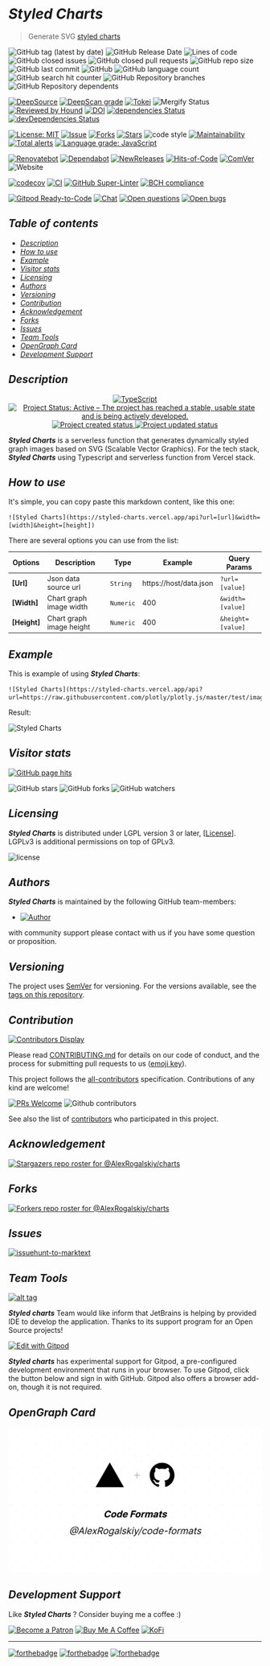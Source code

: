 # *Styled Charts*

> Generate SVG [styled charts](https://en.wikipedia.org/wiki/Chart)

![GitHub tag (latest by date)](https://img.shields.io/github/v/tag/AlexRogalskiy/charts)
![GitHub Release Date](https://img.shields.io/github/release-date/AlexRogalskiy/charts)
![Lines of code](https://tokei.rs/b1/github/AlexRogalskiy/charts?category=lines)
![GitHub closed issues](https://img.shields.io/github/issues-closed/AlexRogalskiy/charts)
![GitHub closed pull requests](https://img.shields.io/github/issues-pr-closed/AlexRogalskiy/charts)
![GitHub repo size](https://img.shields.io/github/repo-size/AlexRogalskiy/charts)
![GitHub last commit](https://img.shields.io/github/last-commit/AlexRogalskiy/charts)
![GitHub](https://img.shields.io/github/license/AlexRogalskiy/charts)
![GitHub language count](https://img.shields.io/github/languages/count/AlexRogalskiy/charts)
![GitHub search hit counter](https://img.shields.io/github/search/AlexRogalskiy/charts/goto)
![GitHub Repository branches](https://badgen.net/github/branches/AlexRogalskiy/charts)
![GitHub Repository dependents](https://badgen.net/github/dependents-repo/AlexRogalskiy/charts)

[![DeepSource](https://deepsource.io/gh/AlexRogalskiy/charts.svg/?label=active+issues\&show_trend=true)](https://deepsource.io/gh/AlexRogalskiy/charts/?ref=repository-badge)
[![DeepScan grade](https://deepscan.io/api/teams/11946/projects/16629/branches/360779/badge/grade.svg)](https://deepscan.io/dashboard#view=project\&tid=11946\&pid=16629\&bid=360779)
[![Tokei](https://tokei.rs/b1/github/AlexRogalskiy/charts?category=lines)](https://github.com/XAMPPRocky/tokei)
![Mergify Status](https://img.shields.io/endpoint.svg?url=https://gh.mergify.io/badges/AlexRogalskiy/charts)
[![Reviewed by Hound](https://img.shields.io/badge/Reviewed_by-Hound-8E64B0.svg)](https://houndci.com)
[![DOI](https://zenodo.org/badge/337395887.svg)](https://zenodo.org/badge/latestdoi/337395887)
[![dependencies Status](https://status.david-dm.org/gh/AlexRogalskiy/charts.svg)](https://david-dm.org/AlexRogalskiy/charts)
[![devDependencies Status](https://status.david-dm.org/gh/AlexRogalskiy/charts.svg)](https://david-dm.org/AlexRogalskiy/charts?type=dev)

[![License: MIT](https://img.shields.io/badge/License-MIT-yellow.svg)](https://raw.githubusercontent.com/alexrogalskiy/charts/master/LICENSE?token=AH44ZFH7IF2KSEDK7LSIW3C7YOFYC)
[![Issue](https://img.shields.io/github/issues/alexrogalskiy/charts)](https://img.shields.io/github/issues/alexrogalskiy/charts)
[![Forks](https://img.shields.io/github/forks/alexrogalskiy/charts)](https://img.shields.io/github/forks/alexrogalskiy/charts)
[![Stars](https://img.shields.io/github/stars/alexrogalskiy/charts)](https://img.shields.io/github/stars/alexrogalskiy/charts)
![code style](https://img.shields.io/badge/code_style-prettier-ff69b4.svg?style=flat-square)
[![Maintainability](https://api.codeclimate.com/v1/badges/5776836eae90fb638b75/maintainability)](https://codeclimate.com/github/AlexRogalskiy/charts/maintainability)
[![Total alerts](https://img.shields.io/lgtm/alerts/g/AlexRogalskiy/charts.svg?logo=lgtm\&logoWidth=18)](https://lgtm.com/projects/g/AlexRogalskiy/charts/alerts/)
[![Language grade: JavaScript](https://img.shields.io/lgtm/grade/javascript/g/AlexRogalskiy/charts.svg?logo=lgtm\&logoWidth=18)](https://lgtm.com/projects/g/AlexRogalskiy/charts/context:javascript)

[![Renovatebot](https://badgen.net/badge/renovate/enabled/green?cache=300)](https://renovatebot.com/)
[![Dependabot](https://img.shields.io/badge/dependabot-enabled-1f8ceb.svg?style=flat-square)](https://dependabot.com/)
[![NewReleases](https://newreleases.io/badge.svg)](https://newreleases.io/github/AlexRogalskiy/charts)
[![Hits-of-Code](https://hitsofcode.com/github/AlexRogalskiy/charts)](https://hitsofcode.com/github/AlexRogalskiy/charts/view)
[![ComVer](https://img.shields.io/badge/ComVer-compliant-brightgreen.svg)][tags]
![Website](https://img.shields.io/website?url=https://styled-charts.vercel.app/favicon.ico)

[![codecov](https://codecov.io/gh/AlexRogalskiy/charts/branch/master/graph/badge.svg?token=VK8F8KBQZV)](https://codecov.io/gh/AlexRogalskiy/charts)
[![CI](https://github.com/AlexRogalskiy/charts/workflows/CI/badge.svg)](https://github.com/AlexRogalskiy/charts/actions/workflows/build.yml)
[![GitHub Super-Linter](https://github.com/AlexRogalskiy/charts/workflows/Lint%20Code%20Base/badge.svg)](https://github.com/marketplace/actions/super-linter)
[![BCH compliance](https://bettercodehub.com/edge/badge/AlexRogalskiy/charts?branch=master)](https://bettercodehub.com/)

[![Gitpod Ready-to-Code](https://img.shields.io/badge/Gitpod-Ready--to--Code-blue?logo=gitpod)](https://gitpod.io/#https://github.com/AlexRogalskiy/charts)
[![Chat](https://img.shields.io/badge/chat-discussions-success.svg)](https://github.com/AlexRogalskiy/charts/discussions)
[![Open questions](https://img.shields.io/badge/Open-questions-blue.svg?style=flat-curved)](https://github.com/AlexRogalskiy/charts/labels/question)
[![Open bugs](https://img.shields.io/badge/Open-bugs-red.svg?style=flat-curved)](https://github.com/AlexRogalskiy/charts/labels/bug)

## *Table of contents*

- [*Description*](#description)
- [*How to use*](#how-to-use)
- [*Example*](#example)
- [*Visitor stats*](#visitor-stats)
- [*Licensing*](#licensing)
- [*Authors*](#authors)
- [*Versioning*](#versioning)
- [*Contribution*](#contribution)
- [*Acknowledgement*](#acknowledgement)
- [*Forks*](#forks)
- [*Issues*](#issues)
- [*Team Tools*](#team-tools)
- [*OpenGraph Card*](#opengraph-card)
- [*Development Support*](#development-support)

## *Description*

<p align="center" style="text-align:center;">
    <a href="https://www.typescriptlang.org/">
        <img src="https://img.shields.io/badge/typescript%20-%23007ACC.svg?&logo=typescript&logoColor=white" alt="TypeScript" />
    </a>
    <a href="https://www.repostatus.org/#active">
        <img src="https://img.shields.io/badge/Project%20Status-Active-brightgreen" alt="Project Status: Active – The project has reached a stable, usable state and is being actively developed." />
    </a>
    <a href="https://badges.pufler.dev">
        <img src="https://badges.pufler.dev/created/AlexRogalskiy/charts" alt="Project created status" />
    </a>
    <a href="https://badges.pufler.dev">
        <img src="https://badges.pufler.dev/updated/AlexRogalskiy/charts" alt="Project updated status" />
    </a>
</p>

***Styled Charts*** is a serverless function that generates dynamically styled graph images based on SVG (Scalable Vector Graphics).
For the tech stack, ***Styled Charts*** using Typescript and serverless function from Vercel stack.

## *How to use*

It's simple, you can copy paste this markdown content, like this one:

```
![Styled Charts](https://styled-charts.vercel.app/api?url=[url]&width=[width]&height=[height])
```

There are several options you can use from the list:

|  **Options**  | **Description**           |   **Type**                       | **Example**            | **Query Params**      |
| ------------- | ------------------------- | -------------------------------- | ---------------------- | --------------------- |
| **\[Url]**       | Json data source url      | <code>String</code>            | https://host/data.json | `?url=[value]`    |
| **\[Width]**     | Chart graph image width   | <code>Numeric</code>           | 400                    | `&width=[value]`  |
| **\[Height]**    | Chart graph image height  | <code>Numeric</code>           | 400                    | `&height=[value]` |

## *Example*

This is example of using ***Styled Charts***:

```
![Styled Charts](https://styled-charts.vercel.app/api?url=https://raw.githubusercontent.com/plotly/plotly.js/master/test/image/mocks/0.json&width=400&height=400)
```

Result:

![Styled Charts](https://styled-charts.vercel.app/api?url=https://raw.githubusercontent.com/plotly/plotly.js/master/test/image/mocks/0.json\&width=400\&height=400)

## *Visitor stats*

[![GitHub page hits](https://hits.seeyoufarm.com/api/count/incr/badge.svg?url=https%3A%2F%2Fgithub.com%2FAlexRogalskiy%2Fcharts\&count_bg=%2379C83D\&title_bg=%23555555\&icon=\&icon_color=%23E7E7E7\&title=hits\&edge_flat=true)](https://hits.seeyoufarm.com)

![GitHub stars](https://img.shields.io/github/stars/AlexRogalskiy/charts?style=social)
![GitHub forks](https://img.shields.io/github/forks/AlexRogalskiy/charts?style=social)
![GitHub watchers](https://img.shields.io/github/watchers/AlexRogalskiy/charts?style=social)

## *Licensing*

***Styled Charts*** is distributed under LGPL version 3 or later, \[[License](https://github.com/AlexRogalskiy/charts/blob/master/LICENSE)].
LGPLv3 is additional permissions on top of GPLv3.

![license](https://user-images.githubusercontent.com/19885116/48661948-6cf97e80-ea7a-11e8-97e7-b45332a13e49.png)

## *Authors*

***Styled Charts*** is maintained by the following GitHub team-members:

- [![Author](https://img.shields.io/badge/author-AlexRogalskiy-FB8F0A)](https://github.com/AlexRogalskiy)

with community support please contact with us if you have some question or proposition.

## *Versioning*

The project uses [SemVer](http://semver.org/) for versioning. For the versions available, see the [tags on this repository][tags].

## *Contribution*

[![Contributors Display](https://badges.pufler.dev/contributors/AlexRogalskiy/charts?size=50\&padding=5\&bots=true)](https://badges.pufler.dev)

Please read
[CONTRIBUTING.md](https://github.com/AlexRogalskiy/charts/blob/master/.github/CONTRIBUTING.md)
for details on our code of conduct, and the process for submitting pull requests to us ([emoji key](https://allcontributors.org/docs/en/emoji-key)).

This project follows the [all-contributors](https://github.com/all-contributors/all-contributors) specification. Contributions of any kind are welcome!

[![PRs Welcome](https://img.shields.io/badge/PRs-welcome-brightgreen.svg?style=flat-square)](http://makeapullrequest.com)
![Github contributors](https://img.shields.io/github/all-contributors/AlexRogalskiy/charts)

See also the list of [contributors][contributors] who participated in this project.

## *Acknowledgement*

[![Stargazers repo roster for @AlexRogalskiy/charts](https://reporoster.com/stars/AlexRogalskiy/charts)][stars]

## *Forks*

[![Forkers repo roster for @AlexRogalskiy/charts](https://reporoster.com/forks/AlexRogalskiy/charts)][forkers]

## *Issues*

[![issuehunt-to-marktext](https://issuehunt.io/static/embed/issuehunt-button-v1.svg)](https://issuehunt.io/r/AlexRogalskiy/charts)

## *Team Tools*

[![alt tag](http://pylonsproject.org/img/logo-jetbrains.png)](https://www.jetbrains.com/)

***Styled charts*** Team would like inform that JetBrains is helping by provided IDE to develop the application. Thanks to its support program for an Open Source projects!

[![Edit with Gitpod](https://gitpod.io/button/open-in-gitpod.svg)](https://gitpod.io/#https://github.com/AlexRogalskiy/charts)

***Styled charts*** has experimental support for Gitpod, a pre-configured development environment that runs in your browser. To use Gitpod, click the button below and sign in with GitHub. Gitpod also offers a browser add-on, though it is not required.

## *OpenGraph Card*

<p align="center" style="text-align:center;">
    <img alt="OpenGraph card" src="https://raw.githubusercontent.com/AlexRogalskiy/charts/master/images/opengraph-card.png"/>
</p>

## *Development Support*

Like ***Styled Charts*** ? Consider buying me a coffee :)

[![Become a Patron](https://img.shields.io/badge/Become_Patron-Support_me_on_Patreon-blue.svg?style=flat-square\&logo=patreon\&color=e64413)](https://www.patreon.com/alexrogalskiy)
[![Buy Me A Coffee](https://img.shields.io/badge/Donate-Buy%20me%20a%20coffee-yellow.svg?logo=buy%20me%20a%20coffee)](https://www.buymeacoffee.com/AlexRogalskiy)
[![KoFi](https://img.shields.io/badge/Donate-Buy%20me%20a%20coffee-yellow.svg?logo=ko-fi)](https://ko-fi.com/alexrogalskiy)

***

[![forthebadge](https://img.shields.io/badge/made%20with-%20typescript-C1282D.svg?logo=typescript\&style=for-the-badge)](https://www.typescriptlang.org/)
[![forthebadge](https://img.shields.io/badge/powered%20by-%20vercel-7116FB.svg?logo=vercel\&style=for-the-badge)](https://vercel.com/)
[![forthebadge](https://img.shields.io/badge/build%20with-%20%E2%9D%A4-B6FF9B.svg?logo=heart\&style=for-the-badge)](https://forthebadge.com/)

[repo]: https://github.com/AlexRogalskiy/charts

[tags]: https://github.com/AlexRogalskiy/charts/tags

[issues]: https://github.com/AlexRogalskiy/charts/issues

[pulls]: https://github.com/AlexRogalskiy/charts/pulls

[wiki]: https://github.com/AlexRogalskiy/charts/wiki

[stars]: https://github.com/AlexRogalskiy/charts/stargazers

[forkers]: https://github.com/AlexRogalskiy/charts/network/members

[contributors]: https://github.com/AlexRogalskiy/charts/graphs/contributors
